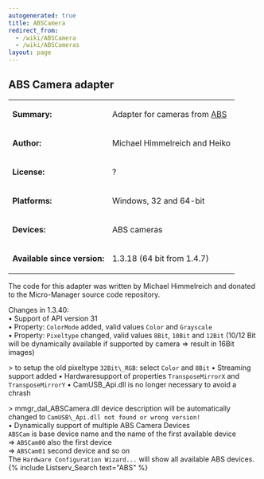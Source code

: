 ```yaml
---
autogenerated: true
title: ABSCamera
redirect_from:
  - /wiki/ABSCamera
  - /wiki/ABSCameras
layout: page
---
```


## ABS Camera adapter

<table>
<tr>
<td markdown="1">

**Summary:**

</td>
<td markdown="1">

Adapter for cameras from
[ABS](http://www.kameras.abs-jena.de/produkte_de.html)

</td>
</tr>
<tr>
<td markdown="1">

**Author:**

</td>
<td markdown="1">

Michael Himmelreich and Heiko

</td>
</tr>
<tr>
<td markdown="1">

**License:**

</td>
<td markdown="1">

?

</td>
</tr>
<tr>
<td markdown="1">

**Platforms:**

</td>
<td markdown="1">

Windows, 32 and 64-bit

</td>
</tr>
<tr>
<td markdown="1">

**Devices:**

</td>
<td markdown="1">

ABS cameras

</td>
</tr>

<td markdown="1">

**Available since version:**

</td>
<td markdown="1">

1.3.18 (64 bit from 1.4.7)

</td>
</table>
<div markdown="1">
The code for this adapter was written by Michael Himmelreich and donated
to the Micro-Manager source code repository.

Changes in 1.3.40:  
• Support of API version 31  
• Property: `ColorMode` added, valid values `Color` and `Grayscale`  
• Property: `Pixeltype` changed, valid values `8Bit`, `10Bit` and
`12Bit` (10/12 Bit will be dynamically available if supported by camera
=&gt; result in 16Bit images)

 &gt; to setup the old pixeltype `32Bit\_RGB`: select `Color` and `8Bit` • Streaming support added • Hardwaresupport of properties `TransposeMirrorX` and `TransposeMirrorY` • CamUSB\_Api.dll is no longer necessary to avoid a chrash

&gt; mmgr\_dal\_ABSCamera.dll device description will be automatically
changed to `CamUSB\_Api.dll not found or wrong version!`  
• Dynamically support of multiple ABS Camera Devices  
`ABSCam` is base device name and the name of the first available
device  
=&gt; `ABSCam00` also the first device  
=&gt; `ABSCam01` second device and so on  
The `Hardware Configuration Wizard...` will show all available ABS
devices.  
{% include Listserv_Search text="ABS" %}
</div>
